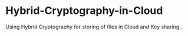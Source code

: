 # Hybrid-Cryptography-in-Cloud
Using Hybrid Cryptography for storing of files in Cloud and Key sharing..
